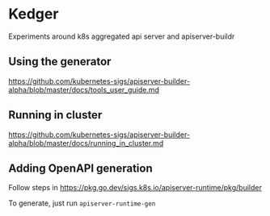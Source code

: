 # Kedger

Experiments around k8s aggregated api server and apiserver-buildr

## Using the generator

https://github.com/kubernetes-sigs/apiserver-builder-alpha/blob/master/docs/tools_user_guide.md

## Running in cluster

https://github.com/kubernetes-sigs/apiserver-builder-alpha/blob/master/docs/running_in_cluster.md


## Adding OpenAPI generation

Follow steps in https://pkg.go.dev/sigs.k8s.io/apiserver-runtime/pkg/builder

To generate, just run `apiserver-runtime-gen`